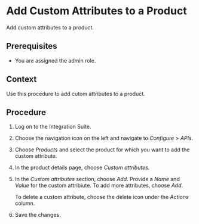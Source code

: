 <!-- loioe46a8742ae1f4fe9a8b89bd921851fc9 -->

# Add Custom Attributes to a Product

Add custom attributes to a product.



<a name="loioe46a8742ae1f4fe9a8b89bd921851fc9__prereq_y5k_q5x_ddb"/>

## Prerequisites

-   You are assigned the admin role.



<a name="loioe46a8742ae1f4fe9a8b89bd921851fc9__context_qlk_l13_m3b"/>

## Context

Use this procedure to add cutom attributes to a product.



<a name="loioe46a8742ae1f4fe9a8b89bd921851fc9__steps_rlk_l13_m3b"/>

## Procedure

1.  Log on to the Integration Suite.

2.  Choose the navigation icon on the left and navigate to *Configure* \> *APIs*.

3.  Choose *Products* and select the product for which you want to add the custom attribute.

4.  In the product details page, choose *Custom attributes*.

5.  In the *Custom attributes* section, choose *Add*. Provide a *Name* and *Value* for the custom attribiute. To add more attributes, choose *Add*.

    To delete a custom attribute, choose the delete icon under the *Actions* column.

6.  Save the changes.


